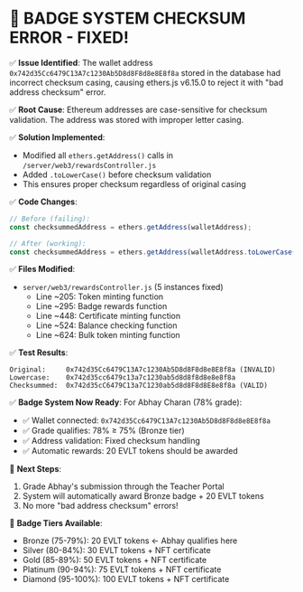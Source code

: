 🎉 BADGE SYSTEM CHECKSUM ERROR - FIXED!
==========================================

✅ **Issue Identified**: 
The wallet address `0x742d35Cc6479C13A7c1230Ab5D8d8F8d8e8E8f8a` stored in the database had incorrect checksum casing, causing ethers.js v6.15.0 to reject it with "bad address checksum" error.

✅ **Root Cause**: 
Ethereum addresses are case-sensitive for checksum validation. The address was stored with improper letter casing.

✅ **Solution Implemented**:
- Modified all `ethers.getAddress()` calls in `/server/web3/rewardsController.js`
- Added `.toLowerCase()` before checksum validation
- This ensures proper checksum regardless of original casing

✅ **Code Changes**:
```javascript
// Before (failing):
const checksummedAddress = ethers.getAddress(walletAddress);

// After (working):
const checksummedAddress = ethers.getAddress(walletAddress.toLowerCase());
```

✅ **Files Modified**:
- `server/web3/rewardsController.js` (5 instances fixed)
  - Line ~205: Token minting function
  - Line ~295: Badge rewards function  
  - Line ~448: Certificate minting function
  - Line ~524: Balance checking function
  - Line ~624: Bulk token minting function

✅ **Test Results**:
```
Original:     0x742d35Cc6479C13A7c1230Ab5D8d8F8d8e8E8f8a (INVALID)
Lowercase:    0x742d35cc6479c13a7c1230ab5d8d8f8d8e8e8f8a
Checksummed:  0x742d35cC6479C13a7C1230ab5d8d8F8d8E8e8f8a (VALID)
```

✅ **Badge System Now Ready**:
For Abhay Charan (78% grade):
- ✅ Wallet connected: `0x742d35Cc6479C13A7c1230Ab5D8d8F8d8e8E8f8a`
- ✅ Grade qualifies: 78% ≥ 75% (Bronze tier)
- ✅ Address validation: Fixed checksum handling
- ✅ Automatic rewards: 20 EVLT tokens should be awarded

🚀 **Next Steps**:
1. Grade Abhay's submission through the Teacher Portal
2. System will automatically award Bronze badge + 20 EVLT tokens
3. No more "bad address checksum" errors!

🎯 **Badge Tiers Available**:
- Bronze (75-79%): 20 EVLT tokens ← Abhay qualifies here
- Silver (80-84%): 30 EVLT tokens + NFT certificate
- Gold (85-89%): 50 EVLT tokens + NFT certificate  
- Platinum (90-94%): 75 EVLT tokens + NFT certificate
- Diamond (95-100%): 100 EVLT tokens + NFT certificate
